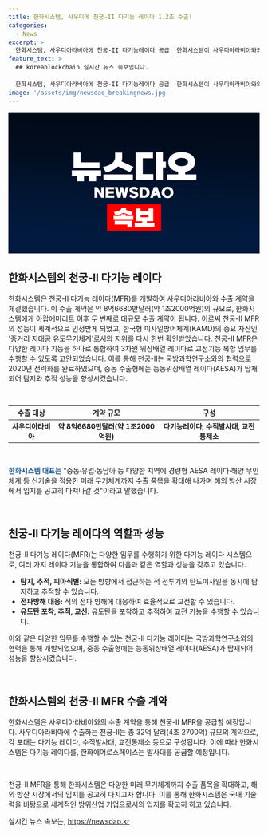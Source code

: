 ```yaml
---
title: 한화시스템, 사우디에 천궁-II 다기능 레이다 1.2조 수출!
categories:
  - News
excerpt: >
  한화시스템, 사우디아라비아에 천궁-II 다기능레이다 공급  한화시스템이 사우디아라비아와의 수출 계약으로 천궁-II 다기능레이다를 공급했다. 이로써 약 8억6680만달러(1조2000억원)의 규모로 두번째 조 단위 대규모 수출을 이루었으며, 한국형 미사일방어체계인 중거리 지대공 유도무기체계의 핵심 자산으로서의 역할을 이어갔다. 한화시스템의 천궁-II 다기능레이다(MFR)는 다양한 임무를 수행하며 교전능력을 갖췄고, 이를 통해 해외 방산 시장에서의 입지를 공고히 하고 있다.
feature_text: >
  ## koreablockchain 실시간 뉴스 속보입니다.

  한화시스템, 사우디아라비아에 천궁-II 다기능레이다 공급  한화시스템이 사우디아라비아와의 수출 계약으로 천궁-II 다기능레이다를 공급했다. 이로써 약 8억6680만달러(1조2000억원)의 규모로 두번째 조 단위 대규모 수출을 이루었으며, 한국형 미사일방어체계인 중거리 지대공 유도무기체계의 핵심 자산으로서의 역할을 이어갔다. 한화시스템의 천궁-II 다기능레이다(MFR)는 다양한 임무를 수행하며 교전능력을 갖췄고, 이를 통해 해외 방산 시장에서의 입지를 공고히 하고 있다.
image: '/assets/img/newsdao_breakingnews.jpg'
---
```


<p><img src="/assets/img/newsdao_breakingnews.jpg" alt="koreablockchain 속보" /></p>

<h2 data-ke-size="size26">한화시스템의 천궁-II 다기능 레이다</h2>

<p>한화시스템은 천궁-II 다기능 레이다(MFR)를 개발하여 사우디아라비아와 수출 계약을 체결했습니다. 이 수출 계약은 약 8억6680만달러(약 1조2000억원)의 규모로, 한화시스템에게 아랍에미리트 이후 두 번째로 대규모 수출 계약이 됩니다. 이로써 천궁-II MFR의 성능이 세계적으로 인정받게 되었고, 한국형 미사일방어체계(KAMD)의 중요 자산인 '중거리 지대공 유도무기체계'로서의 지위를 다시 한번 확인받았습니다. 천궁-II MFR은 다양한 레이다 기능을 하나로 통합하여 3차원 위상배열 레이다로 교전기능 복합 임무를 수행할 수 있도록 고안되었습니다. 이를 통해 천궁-II는 국방과학연구소와의 협력으로 2020년 전력화를 완료하였으며, 중동 수출형에는 능동위상배열 레이다(AESA)가 탑재되어 탐지와 추적 성능을 향상시켰습니다.</p>

<p data-ke-size="size16">&nbsp;</p>

<table>
    <thead>
        <tr>
            <th scope="col" style="text-align: center;">수출 대상</th>
            <th scope="col" style="text-align: center;">계약 규모</th>
            <th scope="col" style="text-align: center;">구성</th>
        </tr>
    </thead>
    <tbody>
        <tr>
            <td style="text-align: center;"><b>사우디아라비아</b></td>
            <td style="text-align: center;"><b>약 8억6680만달러(약 1조2000억원)</b></td>
            <td style="text-align: center;"><b>다기능레이다, 수직발사대, 교전통제소</b></td>
        </tr>
    </tbody>
</table>

<p data-ke-size="size16">&nbsp;</p>

<p><b><span style="color: #1a5490;">한화시스템 대표는</span></b> "중동·유럽·동남아 등 다양한 지역에 경량형 AESA 레이다·해양 무인체계 등 신기술을 적용한 미래 무기체계까지 수출 품목을 확대해 나가며 해외 방산 시장에서 입지를 공고히 다져나갈 것"이라고 말했습니다.</p>

<p data-ke-size="size16">&nbsp;</p>

<h2 data-ke-size="size26">천궁-II 다기능 레이다의 역할과 성능</h2>

<p>천궁-II 다기능 레이다(MFR)는 다양한 임무를 수행하기 위한 다기능 레이다 시스템으로, 여러 가지 레이다 기능을 통합하여 다음과 같은 역할과 성능을 갖추고 있습니다.</p>

<ul>
    <li><b>탐지, 추적, 피아식별:</b> 모든 방향에서 접근하는 적 전투기와 탄도미사일을 동시에 탐지하고 추적할 수 있습니다.</li>
    <li><b>전파방해 대응:</b> 적의 전파 방해에 대응하여 효율적으로 교전할 수 있습니다.</li>
    <li><b>유도탄 포착, 추적, 교신:</b> 유도탄을 포착하고 추적하여 교전 기능을 수행할 수 있습니다.</li>
</ul>

<p>이와 같은 다양한 임무를 수행할 수 있는 천궁-II 다기능 레이다는 국방과학연구소와의 협력을 통해 개발되었으며, 중동 수출형에는 능동위상배열 레이다(AESA)가 탑재되어 성능을 향상시켰습니다.</p>

<p data-ke-size="size16">&nbsp;</p>

<h2 data-ke-size="size26">한화시스템의 천궁-II MFR 수출 계약</h2>

<p>한화시스템은 사우디아라비아와의 수출 계약을 통해 천궁-II MFR을 공급할 예정입니다. 사우디아라비아에 수출하는 천궁-II는 총 32억 달러(4조 2700억) 규모의 계약으로, 각 포대는 다기능 레이다, 수직발사대, 교전통제소 등으로 구성됩니다. 이에 따라 한화시스템은 다기능 레이다를, 한화에어로스페이스는 발사대를 공급할 예정입니다.</p>

<p data-ke-size="size16">&nbsp;</p>

<p>천궁-II MFR을 통해 한화시스템은 다양한 미래 무기체계까지 수출 품목을 확대하고, 해외 방산 시장에서의 입지를 공고히 다지고자 합니다. 이를 통해 한화시스템은 국내 기술력을 바탕으로 세계적인 방위산업 기업으로서의 입지를 확고히 하고 있습니다.</p>
실시간 뉴스 속보는, <a href="https://newsdao.kr" rel="dofollow">https://newsdao.kr</a>



